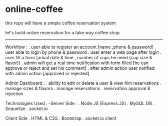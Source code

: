 # online-coffee
this repo will have a simple coffee reservation system

let's build online reservation for a take way coffee shop
*************************************************************

Workflow :
. user able to register an account [name ,phone & password]
. user able to login by phone & password
. user enter a web page after login
. user fill a form [arival date & time , number of cups he need {cup size & flavor}]
. admin will get a real time notification with form filled [he can approve or reject and set his comment]
. after admin action user notified with admin action [approved or rejected]

Admin Dashboard :
. ability to edit or delete a user & view him reservations
. manage sizes & flavors
. manage reservations
. reservation approval & rejection

Technologies Used :
-Server Side :
. Node JS [Express JS]
. MySQL DB
. Sequelize
. socket.io

Client Side
. HTML & CSS
. Bootstrap
. socket.io client